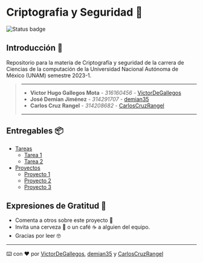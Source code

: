 # Criptografia y Seguridad 🔐
![Status badge](https://img.shields.io/badge/status-en%20progreso-yellow?style=for-the-badge)

## Introducción 🏁

Repositorio para la materia de Criptografía y seguridad de la carrera de Ciencias de la computación de la Universidad Nacional Autónoma de México (UNAM) semestre 2023-1.

> ---
>
> * **Victor Hugo Gallegos Mota** - *316160456* - [VictorDeGallegos](https://github.com/VictorDeGallegos)
> * **José Demian Jiménez** - *314291707* - [demian35](https://github.com/demian35)
> * **Carlos Cruz Rangel** - *314208682* - [CarlosCruzRangel](https://github.com/CarlosCruzRangel)
>
>
>
> ---

## Entregables 📦
* [Tareas]()
  * [Tarea 1](https://github.com/VictorDeGallegos/Criptografia-y-Seguridad/tree/main/Tareas/Tarea%201)
  * [Tarea 2](https://github.com/VictorDeGallegos/Criptografia-y-Seguridad/tree/main/Tareas/Tarea%202/scripts)
* [Proyectos]()
  * [Proyecto 1](https://github.com/VictorDeGallegos/Criptografia-y-Seguridad/tree/main/Proyectos/Proyecto%201)
  * [Proyecto 2](https://github.com/VictorDeGallegos/Criptografia-y-Seguridad/tree/main/Proyectos/Proyecto%202)
  * [Proyecto 3](https://github.com/VictorDeGallegos/Criptografia-y-Seguridad/tree/main/Proyectos/Proyecto%203)




## Expresiones de Gratitud 🎁

* Comenta a otros sobre este proyecto 📢
* Invita una cerveza 🍺 o un café ☕ a alguien del equipo.
* Gracias por leer 🤓

---
⌨️ con ❤️ por  [VictorDeGallegos](https://github.com/VictorDeGallegos), [demian35](https://github.com/demian35) y [CarlosCruzRangel](https://github.com/CarlosCruzRangel)
